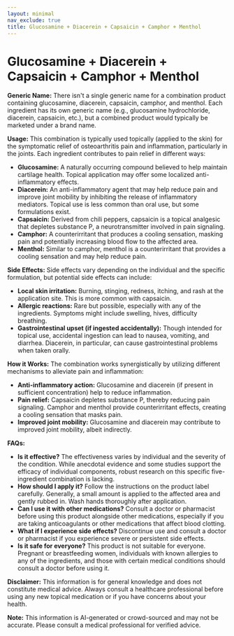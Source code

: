 ```yaml
---
layout: minimal
nav_exclude: true
title: Glucosamine + Diacerein + Capsaicin + Camphor + Menthol
---
```


# Glucosamine + Diacerein + Capsaicin + Camphor + Menthol

**Generic Name:**  There isn't a single generic name for a combination product containing glucosamine, diacerein, capsaicin, camphor, and menthol.  Each ingredient has its own generic name (e.g., glucosamine hydrochloride, diacerein, capsaicin, etc.), but a combined product would typically be marketed under a brand name.

**Usage:** This combination is typically used topically (applied to the skin) for the symptomatic relief of osteoarthritis pain and inflammation, particularly in the joints.  Each ingredient contributes to pain relief in different ways:

* **Glucosamine:**  A naturally occurring compound believed to help maintain cartilage health.  Topical application may offer some localized anti-inflammatory effects.
* **Diacerein:** An anti-inflammatory agent that may help reduce pain and improve joint mobility by inhibiting the release of inflammatory mediators. Topical use is less common than oral use, but some formulations exist.
* **Capsaicin:**  Derived from chili peppers, capsaicin is a topical analgesic that depletes substance P, a neurotransmitter involved in pain signaling.
* **Camphor:** A counterirritant that produces a cooling sensation, masking pain and potentially increasing blood flow to the affected area.
* **Menthol:** Similar to camphor, menthol is a counterirritant that provides a cooling sensation and may help reduce pain.


**Side Effects:**  Side effects vary depending on the individual and the specific formulation, but potential side effects can include:

* **Local skin irritation:** Burning, stinging, redness, itching, and rash at the application site. This is more common with capsaicin.
* **Allergic reactions:**  Rare but possible, especially with any of the ingredients.  Symptoms might include swelling, hives, difficulty breathing.
* **Gastrointestinal upset (if ingested accidentally):**  Though intended for topical use, accidental ingestion can lead to nausea, vomiting, and diarrhea. Diacerein, in particular, can cause gastrointestinal problems when taken orally.


**How it Works:** The combination works synergistically by utilizing different mechanisms to alleviate pain and inflammation:

* **Anti-inflammatory action:** Glucosamine and diacerein (if present in sufficient concentration) help to reduce inflammation.
* **Pain relief:** Capsaicin depletes substance P, thereby reducing pain signaling. Camphor and menthol provide counterirritant effects, creating a cooling sensation that masks pain.
* **Improved joint mobility:**  Glucosamine and diacerein may contribute to improved joint mobility, albeit indirectly.


**FAQs:**

* **Is it effective?** The effectiveness varies by individual and the severity of the condition. While anecdotal evidence and some studies support the efficacy of individual components, robust research on this specific five-ingredient combination is lacking.
* **How should I apply it?**  Follow the instructions on the product label carefully. Generally, a small amount is applied to the affected area and gently rubbed in. Wash hands thoroughly after application.
* **Can I use it with other medications?**  Consult a doctor or pharmacist before using this product alongside other medications, especially if you are taking anticoagulants or other medications that affect blood clotting.
* **What if I experience side effects?** Discontinue use and consult a doctor or pharmacist if you experience severe or persistent side effects.
* **Is it safe for everyone?** This product is not suitable for everyone.  Pregnant or breastfeeding women, individuals with known allergies to any of the ingredients, and those with certain medical conditions should consult a doctor before using it.


**Disclaimer:** This information is for general knowledge and does not constitute medical advice. Always consult a healthcare professional before using any new topical medication or if you have concerns about your health.


**Note:** This information is AI-generated or crowd-sourced and may not be accurate. Please consult a medical professional for verified advice.
